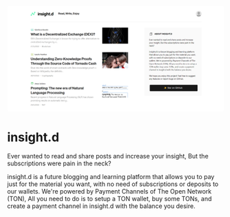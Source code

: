 <h3 align="center"><img src="./public/insight-demo.png" width="600px" style="border-radius: 5px" alt="insight.d"></h3>

# insight.d
Ever wanted to read and share posts and increase your insight,
  But the subscriptions were pain in the neck?

  insight.d is a future blogging and learning platform that allows you
  to pay just for the material you want, with no need of subscriptions
  or deposits to our wallets.
  We're powered by Payment Channels of The Open Network (TON),
  All you need to do is to setup a TON wallet, buy some TONs, and
  create a payment channel in insight.d with the balance you desire.
